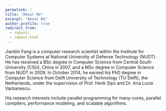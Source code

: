 ```yaml
---
permalink: /
title: "About Me"
excerpt: "About Me"
author_profile: true
redirect_from: 
  - /about/
  - /about.html
---
```


Jianbin Fang is a computer research scientist within the Institute for Computer Systems at National University of Defense Technology (NUDT). 
He has received a BSc degree in Computer Science from Central South University (CSU), China in 2007, 
and a MSc degree in Computer Science from NUDT in 2009. 
In October 2014, he earned his PhD degree in Computer Science from Delft University of Technology (TU Delft), the Netherlands, 
under the supervision of Prof. Henk Sips and Dr. Ana Lucia Varbanescu. 

His research interests include parallel programming for many-cores, parallel compilers, performance modeling, and scalable algorithms.

